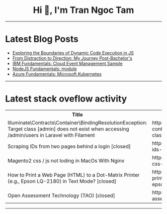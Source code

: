 <h1 align="center">Hi 👋, I'm Tran Ngoc Tam</h1>

---

# Latest Blog Posts 
<!-- BLOG-POST-LIST:START -->
- [Exploring the Boundaries of Dynamic Code Execution in JS](https://dev.to/omriluz1/exploring-the-boundaries-of-dynamic-code-execution-in-js-3dj7)
- [From Distraction to Direction: My Journey Post-Bachelor&#39;s](https://dev.to/sahillearninglinux/from-distraction-to-direction-my-journey-post-bachelors-29do)
- [IBM Fundamentals: Cloud Event Management Sample](https://dev.to/devopsfundamentals/ibm-fundamentals-cloud-event-management-sample-29op)
- [NodeJS Fundamentals: module](https://dev.to/devopsfundamentals/nodejs-fundamentals-module-n1a)
- [Azure Fundamentals: Microsoft.Kubernetes](https://dev.to/devopsfundamentals/azure-fundamentals-microsoftkubernetes-54cj)
<!-- BLOG-POST-LIST:END -->

---

# Latest stack oveflow activity
<table>
  <tr><th>Title</th><th>Link</th></tr>
  <!-- STACKOVERFLOW:START --><tr><td>Illuminate\Contracts\Container\BindingResolutionException: Target class [admin] does not exist when accessing /admin/users in Laravel with Filament</td><td>https://stackoverflow.com/questions/79674124/illuminate-contracts-container-bindingresolutionexception-target-class-admin</td></tr><tr><td>Scraping IDs from two pages behind a login [closed]</td><td>https://stackoverflow.com/questions/79674095/scraping-ids-from-two-pages-behind-a-login</td></tr><tr><td>Magento2 css / js not loding in MacOs With Nginx</td><td>https://stackoverflow.com/questions/79673544/magento2-css-js-not-loding-in-macos-with-nginx</td></tr><tr><td>How to Print a Web Page &lpar;HTML&rpar; to a Dot-Matrix Printer &lpar;e.g., Epson LQ-2180&rpar; in Text Mode? [closed]</td><td>https://stackoverflow.com/questions/79673100/how-to-print-a-web-page-html-to-a-dot-matrix-printer-e-g-epson-lq-2180-in</td></tr><tr><td>Open Assessment Technology &lpar;TAO&rpar; [closed]</td><td>https://stackoverflow.com/questions/79672993/open-assessment-technology-tao</td></tr><!-- STACKOVERFLOW:END -->
</table>

---


